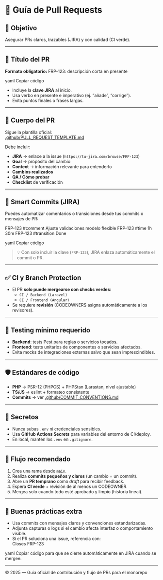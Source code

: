 # 🧩 Guía de Pull Requests

## 🎯 Objetivo
Asegurar PRs claros, trazables (JIRA) y con calidad (CI verde).

---

## 🔖 Título del PR
**Formato obligatorio:**
FRP-123: descripción corta en presente

yaml
Copiar código

- Incluye la **clave JIRA** al inicio.
- Usa verbo en presente e imperativo (ej. “añade”, “corrige”).
- Evita puntos finales o frases largas.

---

## 📄 Cuerpo del PR
Sigue la plantilla oficial:  
[.github/PULL_REQUEST_TEMPLATE.md](../.github/PULL_REQUEST_TEMPLATE.md)

Debe incluir:
- **JIRA** → enlace a la issue (`https://tu-jira.com/browse/FRP-123`)
- **Goal** → propósito del cambio
- **Context** → información relevante para entenderlo
- **Cambios realizados**
- **QA / Cómo probar**
- **Checklist** de verificación

---

## 🔗 Smart Commits (JIRA)
Puedes automatizar comentarios o transiciones desde tus commits o mensajes de PR:

FRP-123 #comment Ajuste validaciones modelo flexible
FRP-123 #time 1h 30m
FRP-123 #transition Done

yaml
Copiar código

> 💡 Con solo incluir la clave (`FRP-123`), JIRA enlaza automáticamente el commit o PR.

---

## ✅ CI y Branch Protection
- El PR **solo puede mergearse con checks verdes**:
  - `CI / Backend (Laravel)`
  - `CI / Frontend (Angular)`
- Se requiere **revisión** (CODEOWNERS asigna automáticamente a los revisores).

---

## 🧪 Testing mínimo requerido
- **Backend**: tests Pest para reglas o servicios tocados.  
- **Frontend**: tests unitarios de componentes o servicios afectados.  
- Evita mocks de integraciones externas salvo que sean imprescindibles.

---

## 🛡️ Estándares de código
- **PHP** → PSR-12 (PHPCS) + PHPStan (Larastan, nivel ajustable)  
- **TS/JS** → eslint + formateo consistente  
- **Commits** → ver [.github/COMMIT_CONVENTIONS.md](../.github/COMMIT_CONVENTIONS.md)

---

## 🔐 Secretos
- Nunca subas `.env` ni credenciales sensibles.  
- Usa **GitHub Actions Secrets** para variables del entorno de CI/deploy.  
- En local, mantén los `.env` en `.gitignore`.

---

## 💬 Flujo recomendado
1. Crea una rama desde `main`.  
2. Realiza **commits pequeños y claros** (un cambio = un commit).  
3. Abre un **PR temprano** como *draft* para recibir feedback.  
4. Espera **CI verde** + revisión de al menos un CODEOWNER.  
5. Mergea solo cuando todo esté aprobado y limpio (historia lineal).

---

## 🤝 Buenas prácticas extra
- Usa commits con mensajes claros y convenciones estandarizadas.  
- Adjunta capturas o logs si el cambio afecta interfaz o comportamiento visible.  
- Si el PR soluciona una issue, referencia con:  
Closes FRP-123

yaml
Copiar código
para que se cierre automáticamente en JIRA cuando se mergee.

---

© 2025 — Guía oficial de contribución y flujo de PRs para el monorepo 